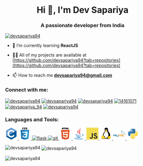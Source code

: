<h1 align="center">Hi 👋, I'm Dev Sapariya</h1>
<h3 align="center">A passionate developer from India</h3>


<p align="left"> <a href="https://twitter.com/devsapariya94" target="blank"><img src="https://img.shields.io/twitter/follow/devsapariya94?logo=twitter&style=for-the-badge" alt="devsapariya94" /></a> </p>

- 🌱 I’m currently learning **ReactJS**

- 👨‍💻 All of my projects are available at [https://github.com/devsapariya94?tab=repositories](https://github.com/devsapariya94?tab=repositories)

- 📫 How to reach me **devsapariya94@gmail.com**

<h3 align="left">Connect with me:</h3>
<p align="left">
<a href="https://dev.to/devsapariya94" target="blank"><img align="center" src="https://raw.githubusercontent.com/rahuldkjain/github-profile-readme-generator/master/src/images/icons/Social/devto.svg" alt="devsapariya94" height="30" width="40" /></a>
<a href="https://twitter.com/devsapariya94" target="blank"><img align="center" src="https://raw.githubusercontent.com/rahuldkjain/github-profile-readme-generator/master/src/images/icons/Social/twitter.svg" alt="devsapariya94" height="30" width="40" /></a>
<a href="https://linkedin.com/in/devsapariya94" target="blank"><img align="center" src="https://raw.githubusercontent.com/rahuldkjain/github-profile-readme-generator/master/src/images/icons/Social/linked-in-alt.svg" alt="devsapariya94" height="30" width="40" /></a>
<a href="https://stackoverflow.com/users/14161071" target="blank"><img align="center" src="https://raw.githubusercontent.com/rahuldkjain/github-profile-readme-generator/master/src/images/icons/Social/stack-overflow.svg" alt="14161071" height="30" width="40" /></a>
<a href="https://www.codechef.com/users/devsapariya_94" target="blank"><img align="center" src="https://cdn.jsdelivr.net/npm/simple-icons@3.1.0/icons/codechef.svg" alt="devsapariya_94" height="30" width="40" /></a>
<a href="https://www.leetcode.com/devsapariya94" target="blank"><img align="center" src="https://raw.githubusercontent.com/rahuldkjain/github-profile-readme-generator/master/src/images/icons/Social/leet-code.svg" alt="devsapariya94" height="30" width="40" /></a>
</p>

<h3 align="left">Languages and Tools:</h3>
<p align="left"> <a href="https://www.cprogramming.com/" target="_blank" rel="noreferrer"> <img src="https://raw.githubusercontent.com/devicons/devicon/master/icons/c/c-original.svg" alt="c" width="40" height="40"/> </a> <a href="https://www.w3schools.com/css/" target="_blank" rel="noreferrer"> <img src="https://raw.githubusercontent.com/devicons/devicon/master/icons/css3/css3-original-wordmark.svg" alt="css3" width="40" height="40"/> </a> <a href="https://flask.palletsprojects.com/" target="_blank" rel="noreferrer"> <img src="https://www.vectorlogo.zone/logos/pocoo_flask/pocoo_flask-icon.svg" alt="flask" width="40" height="40"/> </a> <a href="https://git-scm.com/" target="_blank" rel="noreferrer"> <img src="https://www.vectorlogo.zone/logos/git-scm/git-scm-icon.svg" alt="git" width="40" height="40"/> </a> <a href="https://www.w3.org/html/" target="_blank" rel="noreferrer"> <img src="https://raw.githubusercontent.com/devicons/devicon/master/icons/html5/html5-original-wordmark.svg" alt="html5" width="40" height="40"/> </a> <a href="https://www.java.com" target="_blank" rel="noreferrer"> <img src="https://raw.githubusercontent.com/devicons/devicon/master/icons/java/java-original.svg" alt="java" width="40" height="40"/> </a> <a href="https://developer.mozilla.org/en-US/docs/Web/JavaScript" target="_blank" rel="noreferrer"> <img src="https://raw.githubusercontent.com/devicons/devicon/master/icons/javascript/javascript-original.svg" alt="javascript" width="40" height="40"/> </a> <a href="https://www.linux.org/" target="_blank" rel="noreferrer"> <img src="https://raw.githubusercontent.com/devicons/devicon/master/icons/linux/linux-original.svg" alt="linux" width="40" height="40"/> </a> <a href="https://www.mysql.com/" target="_blank" rel="noreferrer"> <img src="https://raw.githubusercontent.com/devicons/devicon/master/icons/mysql/mysql-original-wordmark.svg" alt="mysql" width="40" height="40"/> </a> <a href="https://www.python.org" target="_blank" rel="noreferrer"> <img src="https://raw.githubusercontent.com/devicons/devicon/master/icons/python/python-original.svg" alt="python" width="40" height="40"/> </a> </p>

<p><img align="left" src="https://github-readme-stats.vercel.app/api/top-langs?username=devsapariya94&show_icons=true&locale=en&layout=compact" alt="devsapariya94" /></p>

<p>&nbsp;<img align="center" src="https://github-readme-stats.vercel.app/api?username=devsapariya94&show_icons=true&locale=en" alt="devsapariya94" /></p>

<p><img align="center" src="https://github-readme-streak-stats.herokuapp.com/?user=devsapariya94&" alt="devsapariya94" /></p>

